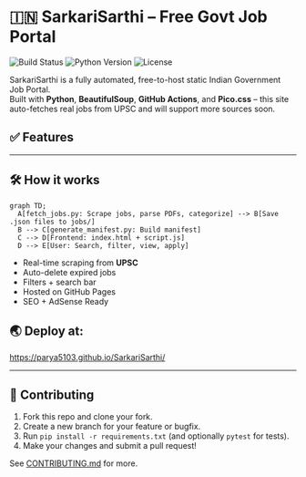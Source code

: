 # 🇮🇳 SarkariSarthi – Free Govt Job Portal

![Build Status](https://github.com/yourusername/SarkariSarthi/actions/workflows/fetch.yml/badge.svg)
![Python Version](https://img.shields.io/badge/python-3.11+-blue.svg)
![License](https://img.shields.io/github/license/yourusername/SarkariSarthi)


SarkariSarthi is a fully automated, free-to-host static Indian Government Job Portal.  
Built with **Python**, **BeautifulSoup**, **GitHub Actions**, and **Pico.css** – this site auto-fetches real jobs from UPSC and will support more sources soon.

## ✅ Features

---

## 🛠️ How it works

```mermaid
graph TD;
  A[fetch_jobs.py: Scrape jobs, parse PDFs, categorize] --> B[Save .json files to jobs/]
  B --> C[generate_manifest.py: Build manifest]
  C --> D[Frontend: index.html + script.js]
  D --> E[User: Search, filter, view, apply]
```

- Real-time scraping from **UPSC**
- Auto-delete expired jobs
- Filters + search bar
- Hosted on GitHub Pages
- SEO + AdSense Ready

## 🌏 Deploy at:
https://parya5103.github.io/SarkariSarthi/

---

## 🤝 Contributing

1. Fork this repo and clone your fork.
2. Create a new branch for your feature or bugfix.
3. Run `pip install -r requirements.txt` (and optionally `pytest` for tests).
4. Make your changes and submit a pull request!

See [CONTRIBUTING.md](CONTRIBUTING.md) for more.
